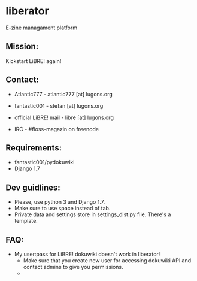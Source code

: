 liberator
=========

E-zine managament platform

Mission:
-------
Kickstart LiBRE! again!


Contact:
--------
- Atlantic777 - atlantic777 [at] lugons.org
- fantastic001 - stefan [at] lugons.org
- official LiBRE! mail - libre [at] lugons.org

- IRC - #floss-magazin on freenode


Requirements:
------------
- fantastic001/pydokuwiki
- Django 1.7

Dev guidlines:
-------------
- Please, use python 3 and Django 1.7.
- Make sure to use space instead of tab.
- Private data and settings store in settings_dist.py file. There's a template.

FAQ:
----
- My user:pass for LiBRE! dokuwiki doesn't work in liberator!
  - Make sure that you create new user for accessing dokuwiki API and contact admins to give you permissions.
  -
